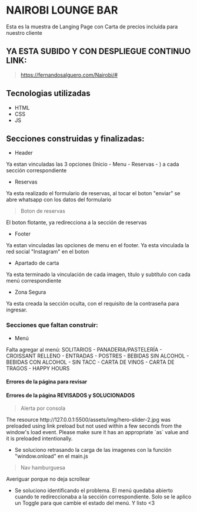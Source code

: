 # NAIROBI LOUNGE BAR
<p>
Esta es la muestra de Langing Page con Carta de precios incluida para nuestro cliente
<p>

## YA ESTA SUBIDO Y CON DESPLIEGUE CONTINUO LINK:
> https://fernandosalguero.com/Nairobi/#

## Tecnologias utilizadas
- HTML
- CSS
- JS

## Secciones construidas y finalizadas:
* Header
<p>
Ya estan vinculadas las 3 opciones (Inicio - Menu - Reservas - ) a cada sección correspondiente
<p>

* Reservas
<p>
Ya esta realizado el formulario de reservas, al tocar el boton "enviar" se abre whatsapp con los datos del formulario
<p>

> Boton de reservas
<p>
El boton flotante, ya redirecciona a la sección de reservas
<p>

* Footer
<p>
Ya estan vinculadas las opciones de menu en el footer. Ya esta vinculada la red social "Instagram" en el boton
<p>

* Apartado de carta
<p>
Ya esta terminado la vinculación de cada imagen, título y subtítulo con cada menú correspondiente
<p>

* Zona Segura
<p>
Ya esta creada la sección oculta, con el requisito de la contraseña para ingresar.
<p>

### Secciones que faltan construir:

* Menú
<p>
Falta agregar al menú: SOLITARIOS - PANADERIA/PASTELERÍA - CROISSANT RELLENO - ENTRADAS - POSTRES - BEBIDAS SIN ALCOHOL - BEBIDAS CON ALCOHOL - SIN TACC - CARTA DE VINOS - CARTA DE TRAGOS - HAPPY HOURS
<p>






#### Errores de la página para revisar




#### Errores de la página REVISADOS y SOLUCIONADOS
> Alerta por consola
<p>
The resource http://127.0.0.1:5500/assets/img/hero-slider-2.jpg was preloaded using link preload but not used within a few seconds from the window's load event. Please make sure it has an appropriate `as` value and it is preloaded intentionally.
<p>

- Se soluciono retrasando la carga de las imagenes con la función "window.onload" en el main.js

> Nav hamburguesa
<p>
Averiguar porque no deja scrollear
<p>

- Se soluciono identificando el problema. El menú quedaba abierto cuando te redireccionaba a la sección correspondiente. Solo se le aplico un Toggle para que cambie el estado del menú. Y listo <3
